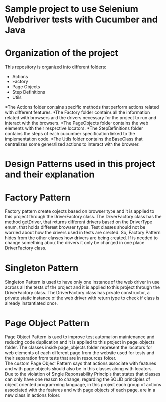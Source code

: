 # Sample project to use Selenium Webdriver tests with Cucumber and Java


# Organization of the project

This repository is organized into different folders:
* Actions
* Factory
* Page Objects
* Step Definitions
* Utils



*The Actions folder contains specific methods that perform actions related with different features.
*The Factory folder contains all the information related with browsers and the drivers necessary for the project to run and interact with the browsers.
*The PageObjects folder contains the web elements with their respective locators.
*The StepDefinitions folder contains the steps of each cucumber specification linked to the implementation code.
*The Utils folder contains the BaseClass that centralizes some generalized actions to interact with the browser.


# Design Patterns used in this project and their explanation

# Factory Pattern 

Factory pattern create objects based on browser type and it is applied to this project through the DriverFactory class. The DriverFactory class has the method getDriver, that returns different drivers based on the DriverType enum, that holds different browser types. Test classes should not be worried about how the drivers used in tests are created. So, Factory Pattern hides from the other classes how drivers are being created. If is needed to change something about the drivers it only be changed in one place DriverFactory class.


# Singleton Pattern

Singleton Pattern is used to have only one instance of the web driver in use across all the tests of the project and it is applied to this project through the DriverFactory class. The DriverFactory class has private constructor, a private static instance of the web driver with return type to check if class is already instantiated once.


# Page Object Pattern

Page Object Pattern is used to improve test automation maintenance and reducing code duplication and it is applied to this project in page_objects folder. The classes inside page_objects folder represent the locators for web elements of each different page from the website used for tests and their separation from tests that are in resources folder.  
The custom Page Object Pattern says that actions associate with features and with page objects should also be in this classes along with locators. Due to the violation of Single Reponsability Principle that states that classes can only have one reason to change, regarding the SOLID principles of object oriented programming language, in this project each group of actions associated with the features and with page objects of each page, are in a new class in actions folder.


